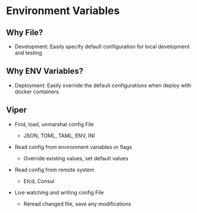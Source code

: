 # Environment Variables

## Why File?

- Development: Easily specify default configuration for local development and testing

## Why ENV Variables?

- Deployment: Easily override the default configurations when deploy with docker containers

## Viper

- Find, load, unmarshal config File

  - JSON, TOML, TAML, ENV, INI

- Read config from environment variables or flags

  - Override existing values, set default values

- Read config from remote system

  - Etcd, Consul

- Live watching and writing config File
  - Reread changed file, save any modifications

